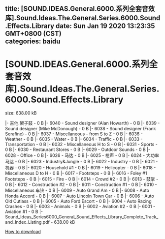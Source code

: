 
title: [SOUND.IDEAS.General.6000.系列全套音效库].Sound.Ideas.The.General.Series.6000.Sound.Effects.Library
date: Sun Jan 19 2020 13:23:35 GMT+0800 (CST)    
categories: baidu
---

# [SOUND.IDEAS.General.6000.系列全套音效库].Sound.Ideas.The.General.Series.6000.Sound.Effects.Library
size: 638.00 kB
 
 
|- 吉他 架子鼓 - 0 B
|- 6040 - Sound designer (Alan Howarth) - 0 B
|- 6039 - Sound designer (Mike McDonough) - 0 B
|- 6038 - Sound designer (Frank Serafine) - 0 B
|- 6037 - Miscellaneous - from S to Z - 0 B
|- 6036 - Weather - 0 B
|- 6035 - Water - 0 B
|- 6034 - Traffic - 0 B
|- 6033 - Transportation - 0 B
|- 6032 - Miscellaneous H to S - 0 B
|- 6031 - Sports - 0 B
|- 6030 - Restaurant Stores - 0 B
|- 6029 - Outdoor Sounds - 0 B
|- 6028 - Office - 0 B
|- 6026 - 马达 - 0 B
|- 6025 - 枪声 - 0 B
|- 6024 - 大功率马达 - 0 B
|- 6023 - Industry&Jungle - 0 B
|- 6022 - Industry - 0 B
|- 6021 - 机器 - 0 B
|- 6020 - Household #1 - 0 B
|- 6019 - Helicopter - 0 B
|- 6018 - Miscellaneous D to H - 0 B
|- 6017 - Footsteps - 0 B
|- 6016 - Foley #1 Footsteps - 0 B
|- 6015 - Fire - 0 B
|- 6014 - Crowd #2 - 0 B
|- 6013 - 鼓掌 - 0 B
|- 6012 - Construction #2 - 0 B
|- 6011 - Construction #1 - 0 B
|- 6010 - Miscellaneous 车铃 - 0 B
|- 6009 - Auto Grand Am - 0 B
|- 6008 - Auto Honda Accord - 0 B
|- 6007 - Auto Lincoln Town Car - 0 B
|- 6006 - Auto Old Cutlass - 0 B
|- 6005 - Auto Ford Escort - 0 B
|- 6004 - Auto Racing Crashes - 0 B
|- 6003 - Animals - 0 B
|- 6002 - Aviation #2 - 0 B
|- 6001 - Aviation #1 - 0 B
|- Sound_Ideas_Series6000_General_Sound_Effects_Library_Complete_Track_and_Index_Listing.pdf - 638.00 kB

[How to download](https://bpcam.bemobtrk.com/go/2ceec3aa-1ca2-46d6-b9ff-aaa5c184517c?jno=695)